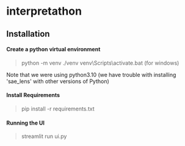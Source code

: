 # interpretathon


## Installation

#### Create a python virtual environment

> python -m venv ./venv
> venv\Scripts\activate.bat   (for windows)

Note that we were using python3.10  (we have trouble with installing 'sae_lens' with other versions of Python)

#### Install Requirements

> pip install -r requirements.txt

#### Running the UI

> streamlit run ui.py


